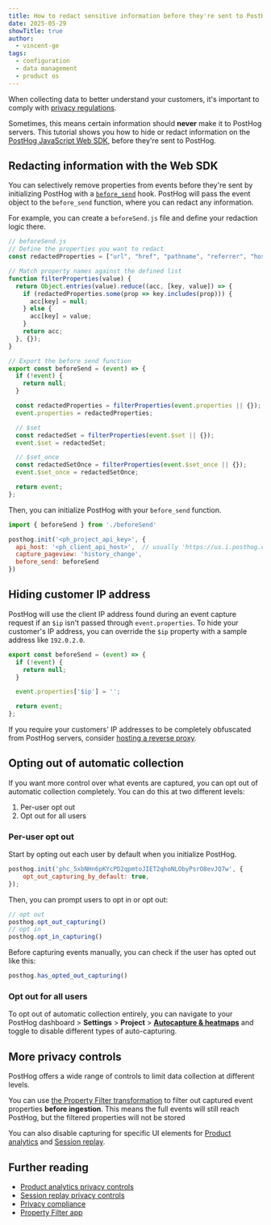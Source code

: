 ```yaml
---
title: How to redact sensitive information before they're sent to PostHog
date: 2025-05-29
showTitle: true
author:
  - vincent-ge
tags:
  - configuration
  - data management
  - product os
---
```


When collecting data to better understand your customers, it's important to comply with [privacy regulations](https://posthog.com/docs/privacy). 

Sometimes, this means certain information should **never** make it to PostHog servers. This tutorial shows you how to hide or redact information on the [PostHog JavaScript Web SDK](https://posthog.com/docs/libraries/js), before they're sent to PostHog.

## Redacting information with the Web SDK
You can selectively remove properties from events before they're sent by initializing PostHog with a [`before_send`](https://posthog.com/docs/libraries/js/features#redacting-information-in-events) hook. PostHog will pass the event object to the `before_send` function, where you can redact any information.

For example, you can create a `beforeSend.js` file and define your redaction logic there.

```js file=beforeSend.js
// beforeSend.js
// Define the properties you want to redact
const redactedProperties = ["url", "href", "pathname", "referrer", "host", "user_agent"];

// Match property names against the defined list
function filterProperties(value) {
  return Object.entries(value).reduce((acc, [key, value]) => {
    if (redactedProperties.some(prop => key.includes(prop))) {
      acc[key] = null;
    } else {
      acc[key] = value;
    }
    return acc;
  }, {});
}

// Export the before send function
export const beforeSend = (event) => {
  if (!event) {
    return null;
  }

  const redactedProperties = filterProperties(event.properties || {});
  event.properties = redactedProperties;

  // $set
  const redactedSet = filterProperties(event.$set || {});
  event.$set = redactedSet;

  // $set_once
  const redactedSetOnce = filterProperties(event.$set_once || {});
  event.$set_once = redactedSetOnce;

  return event;
};
```

Then, you can initialize PostHog with your `before_send` function.
```js
import { beforeSend } from './beforeSend'

posthog.init('<ph_project_api_key>', {
  api_host: '<ph_client_api_host>',  // usually 'https://us.i.posthog.com' or 'https://eu.i.posthog.com'
  capture_pageview: 'history_change',
  before_send: beforeSend
})
```

## Hiding customer IP address

PostHog will use the client IP address found during an event capture request if an `$ip` isn't passed through `event.properties`. To hide your customer's IP address, you can override the `$ip` property with a sample address like `192.0.2.0`.

```js file=beforeSend.js
export const beforeSend = (event) => {
  if (!event) {
    return null;
  }

  event.properties['$ip'] = '';

  return event;
};
```

If you require your customers' IP addresses to be completely obfuscated from PostHog servers, consider [hosting a reverse proxy](/docs/advanced/proxy#deploying-a-reverse-proxy).

## Opting out of automatic collection
If you want more control over what events are captured, you can opt out of automatic collection completely. You can do this at two different levels:
1. Per-user opt out
2. Opt out for all users

### Per-user opt out
Start by opting out each user by default when you initialize PostHog.
```js
posthog.init('phc_5xbNHn6pKYcPD2qpmtoJIET2qhoNLObyPsrO8evJQ7w', {
    opt_out_capturing_by_default: true,
});
```

Then, you can prompt users to opt in or opt out:
```js
// opt out
posthog.opt_out_capturing()
// opt in
posthog.opt_in_capturing()
```

Before capturing events manually, you can check if the user has opted out like this:

```js
posthog.has_opted_out_capturing()
```

### Opt out for all users
To opt out of automatic collection entirely, you can navigate to your PostHog dashboard > **Settings** > **Project** > [**Autocapture & heatmaps**](https://us.posthog.com/settings/project-autocapture#autocapture) and toggle to disable different types of auto-capturing. 

## More privacy controls
PostHog offers a wide range of controls to limit data collection at different levels.

You can use [the Property Filter transformation](/tutorials/property-filter) to filter out captured event properties **before ingestion**. This means the full events will still reach PostHog, but the filtered properties will not be stored

You can also disable capturing for specific UI elements for [Product analytics](https://posthog.com/docs/product-analytics/privacy) and [Session replay](https://posthog.com/docs/session-replay/privacy).

## Further reading
- [Product analytics privacy controls](https://posthog.com/docs/product-analytics/privacy)
- [Session replay privacy controls](https://posthog.com/docs/session-replay/privacy)
- [Privacy compliance](https://posthog.com/docs/privacy)
- [Property Filter app](/tutorials/property-filter)